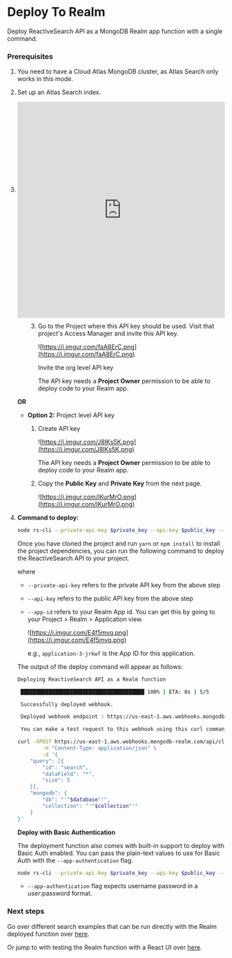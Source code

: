 # Deploy To Realm

Deploy ReactiveSearch API as a MongoDB Realm app function with a single command.

### Prerequisites

1. You need to have a Cloud Atlas MongoDB cluster, as Atlas Search only works in this mode.
2. Set up an Atlas Search index.

    <div style="position: relative; padding-bottom: 37.42138364779875%; height: 0;"><iframe src="https://www.loom.com/embed/f36136d4d18c4181b491e1e5cc076c73" frameborder="0" webkitallowfullscreen mozallowfullscreen allowfullscreen style="position: absolute; top: 0; left: 0; width: 100%; height: 500px;"></iframe></div>

3. You need to create an API key.
    
    There are two options for creating an API key in Atlas Cloud. You can either start with an Organization level API key and add that to your project or directly create a project level API key.
    
    - **Option 1:** Organization level API key
        1. Create API key
            
            ![https://i.imgur.com/O4B6Tco.png](https://i.imgur.com/O4B6Tco.png)
            
            **Organization Member** permission is sufficient.
            
        
        1. Copy the **Public Key** and **Private Key** from the next page.
            
            ![https://i.imgur.com/y4Z9uaU.png](https://i.imgur.com/y4Z9uaU.png)
            
        
        1. Go to the Project where this API key should be used. Visit that project's Access Manager and invite this API key.
            
            ![https://i.imgur.com/faA8ErC.png](https://i.imgur.com/faA8ErC.png)
            
            Invite the org level API key
            
            The API key needs a **Project Owner** permission to be able to deploy code to your Realm app.
            
    
    **OR**
    
    - **Option 2:** Project level API key
        1. Create API key
            
            ![https://i.imgur.com/J8lKs5K.png](https://i.imgur.com/J8lKs5K.png)
            
            The API key needs a **Project Owner** permission to be able to deploy code to your Realm app.
            
        
        1. Copy the **Public Key** and **Private Key** from the next page.
            
            ![https://i.imgur.com/IKurMrO.png](https://i.imgur.com/IKurMrO.png)
            
    
3. **Command to deploy:**
    
    ```bash
    node rs-cli --private-api-key $private_key --api-key $public_key --app-id $app_id
    ```
    
    Once you have cloned the project and run `yarn` or `npm install` to install the project dependencies, you can run the following command to deploy the ReactiveSearch API to your project.
    
    where
    
    - `--private-api-key` refers to the private API key from the above step
    - `--api-key` refers to the public API key from the above step
    - `--app-id` refers to your Realm App id. You can get this by going to your Project > Realm > Application view.
        
        ![https://i.imgur.com/E4f5mvq.png](https://i.imgur.com/E4f5mvq.png)
        
        e.g., `application-3-jrkwf` is the App ID for this application.
        
         
        
    
    The output of the deploy command will appear as follows:
    
    ```bash
    Deploying ReactiveSearch API as a Realm function
    
     ████████████████████████████████████████ 100% | ETA: 0s | 5/5
    
     Successfully deployed webhook.
    
     Deployed webhook endpoint : https://us-east-1.aws.webhooks.mongodb-realm.com/api/client/v2.0/app/application-3-jrkwf/service/http_endpoint/incoming_webhook/reactivesearch
    
     You can make a test request to this webhook using this curl command
    
    curl -XPOST https://us-east-1.aws.webhooks.mongodb-realm.com/api/client/v2.0/app/application-3-jrkwf/service/http_endpoint/incoming_webhook/reactivesearch  \
            -H "Content-Type: application/json" \
            -d '{
    	"query": [{
    		"id": "search",
    		"dataField": "*",
    		"size": 5
    	}],
    	"mongodb": {
    		"db": "'"$database"'",
    		"collection": "'"$collection"'"
    	}
    }'
    ```
    
    **Deploy with Basic Authentication**
    
    The deployment function also comes with built-in support to deploy with Basic Auth enabled. You can pass the plain-text values to use for Basic Auth with the `--app-authentication` flag.
    
    ```bash
    node rs-cli --private-api-key $private_key --api-key $public_key --app-id $app_id --app-authentication my-user:my-password
    ```
    
    - `--app-authentication` flag expects username password in a $user:$password format.


### Next steps

Go over different search examples that can be run directly with the Realm deployed function over [here](REST.md).

Or jump to with testing the Realm function with a React UI over [here](test-with-ui.md).